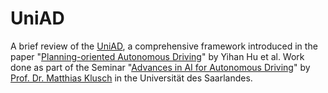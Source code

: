 # UniAD
A brief review of the [UniAD](https://github.com/OpenDriveLab/UniAD), a comprehensive framework introduced in the paper "[Planning-oriented Autonomous Driving](https://openaccess.thecvf.com/content/CVPR2023/papers/Hu_Planning-Oriented_Autonomous_Driving_CVPR_2023_paper.pdf)" by Yihan Hu et al. Work done as part of the Seminar "[Advances in AI for Autonomous Driving](https://www.dfki.de/~klusch/AI4AD-seminar-ws24/index.html)" by [Prof. Dr. Matthias Klusch](https://www.dfki.de/~klusch/) in the Universität des Saarlandes.
